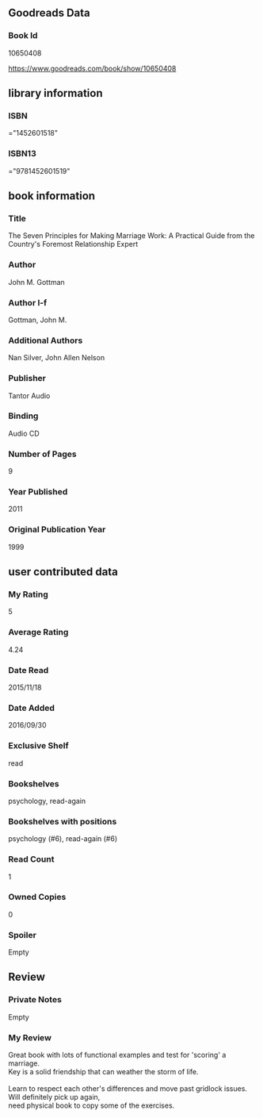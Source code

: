 <!-- This template shows how to bulk convert all columns of data into one markdown file -->
<!-- caveat: substitution key matches column headers from default export. You will get a KeyError if there's a mismatch -->

## Goodreads Data

### Book Id 

10650408

https://www.goodreads.com/book/show/10650408

## library information

### ISBN 
="1452601518"

### ISBN13 
="9781452601519"

## book information

### Title
The Seven Principles for Making Marriage Work: A Practical Guide from the Country's Foremost Relationship Expert

### Author 
John M. Gottman

### Author l-f 
Gottman, John M.

### Additional Authors
Nan Silver, John Allen Nelson

### Publisher 
Tantor Audio

### Binding
Audio CD

### Number of Pages
9

### Year Published
2011

### Original Publication Year 
1999

## user contributed data

### My Rating
5

### Average Rating
4.24

### Date Read
2015/11/18

### Date Added
2016/09/30

### Exclusive Shelf
read

### Bookshelves
psychology, read-again

### Bookshelves with positions
psychology (#6), read-again (#6)

### Read Count
1

### Owned Copies
0

### Spoiler 
Empty

## Review

### Private Notes
Empty

### My Review
Great book with lots of functional examples and test for 'scoring' a marriage.<br/>Key is a solid friendship that can weather the storm of life.<br/><br/>Learn to respect each other's differences and move past gridlock issues. Will definitely pick up again,<br/>need physical book to copy some of the exercises.